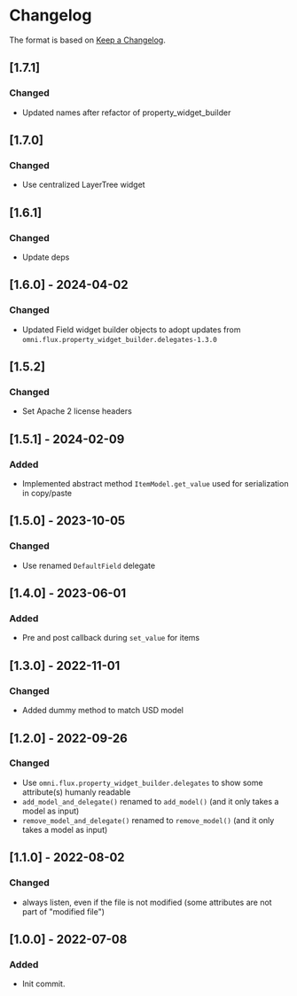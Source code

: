 # Changelog

The format is based on [Keep a Changelog](https://keepachangelog.com/en/1.0.0/).

## [1.7.1]
### Changed
- Updated names after refactor of property_widget_builder

## [1.7.0]
### Changed
- Use centralized LayerTree widget

## [1.6.1]
### Changed
- Update deps

## [1.6.0] - 2024-04-02
### Changed
- Updated Field widget builder objects to adopt updates from `omni.flux.property_widget_builder.delegates-1.3.0`

## [1.5.2]
### Changed
- Set Apache 2 license headers

## [1.5.1] - 2024-02-09
### Added
- Implemented abstract method `ItemModel.get_value` used for serialization in copy/paste

## [1.5.0] - 2023-10-05
### Changed
- Use renamed `DefaultField` delegate

## [1.4.0] - 2023-06-01
### Added
- Pre and post callback during `set_value` for items

## [1.3.0] - 2022-11-01
### Changed
- Added dummy method to match USD model

## [1.2.0] - 2022-09-26
### Changed
- Use `omni.flux.property_widget_builder.delegates` to show some attribute(s) humanly readable
- `add_model_and_delegate()` renamed to `add_model()` (and it only takes a model as input)
- `remove_model_and_delegate()` renamed to `remove_model()` (and it only takes a model as input)

## [1.1.0] - 2022-08-02
### Changed
- always listen, even if the file is not modified (some attributes are not part of "modified file")

## [1.0.0] - 2022-07-08
### Added
- Init commit.
